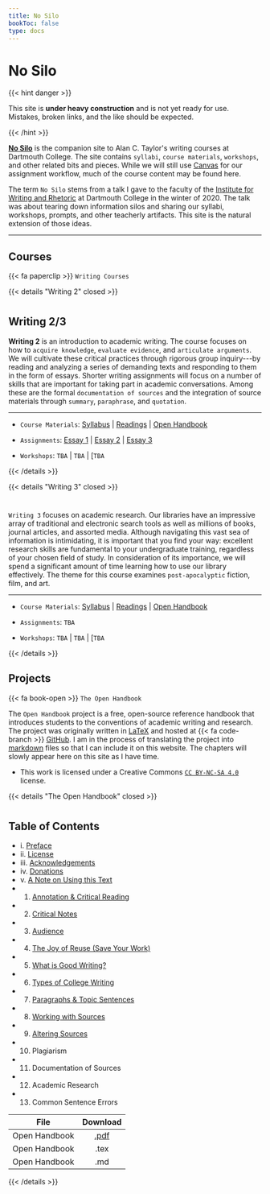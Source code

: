 ```yaml
---
title: No Silo
bookToc: false
type: docs
---
```



# No Silo

{{< hint danger >}}

This site is **under heavy construction** and is not yet ready for use. Mistakes, broken links, and the like should be expected.

{{< /hint >}}


[**No Silo**]() is the companion site to Alan C. Taylor's writing courses at Dartmouth College. The site contains `syllabi`, `course materials`, `workshops`, and other related bits and pieces. While we will still use [Canvas](https://canvas.dartmouth.edu) for our assignment workflow, much of the course content may be found here.

The term `No Silo` stems from a talk I gave to the faculty of the [Institute for Writing and Rhetoric](https://writing-speech.dartmouth.edu) at Dartmouth College in the winter of 2020. The talk was about tearing down information silos and sharing our syllabi, workshops, prompts, and other teacherly artifacts. This site is the natural extension of those ideas.

---

## Courses

{{< fa paperclip >}} `Writing Courses`

{{< details "Writing 2" closed >}}

#

## Writing 2/3

**Writing 2** is an introduction to academic writing. The course focuses on how to `acquire knowledge`, `evaluate evidence`, and `articulate arguments`. We will cultivate these critical practices through rigorous group inquiry---by reading and analyzing a series of demanding texts and responding to them in the form of essays. Shorter writing assignments will focus on a number of skills that are important for taking part in academic conversations. Among these are the formal `documentation of sources` and the integration of source materials through `summary`, `paraphrase`, and `quotation`.

---

- `Course Materials`: [Syllabus]() | [Readings](https://canvas.dartmouth.edu) | [Open Handbook](/resources/open-handbook/)

- `Assignments`:    [Essay 1]() | [Essay 2]() | [Essay 3]()

- `Workshops`:    `TBA` | `TBA` | [`TBA`


{{< /details >}}


{{< details "Writing 3" closed >}}

#

`Writing 3` focuses on academic research. Our libraries have an impressive array of traditional and electronic search tools as well as millions of books, journal articles, and assorted media. Although navigating this vast sea of information is intimidating, it is important that you find your way: excellent research skills are fundamental to your undergraduate training, regardless of your chosen field of study. In consideration of its importance, we will spend a significant amount of time learning how to use our library effectively. The theme for this course examines `post-apocalyptic` fiction, film, and art.

---

- `Course Materials`: [Syllabus]() | [Readings](https://canvas.dartmouth.edu) | [Open Handbook](/resources/open-handbook/)

- `Assignments`:   `TBA`

- `Workshops`:    `TBA` | `TBA` | [`TBA`

{{< /details >}}


## Projects

{{< fa book-open >}} `The Open Handbook`


The `Open Handbook` project is a free, open-source reference handbook that introduces students to the conventions of academic writing and research. The project was originally written in [LaTeX](https://www.latex-project.org/) and hosted at {{< fa code-branch >}} [GitHub](https://github.com/stockphrase/OpenHandbook). I am in the process of translating the project into [markdown](https://daringfireball.net/projects/markdown/) files so that I can include it on this website. The chapters will slowly appear here on this site as I have time.

- This work is licensed under a Creative Commons [`CC BY-NC-SA 4.0`](https://creativecommons.org/licenses/by-nc-sa/4.0/) license.


{{< details "The Open Handbook" closed >}}

#

## Table of Contents

- i. [Preface](/resources/open-handbook/preface/)
- ii. [License](/resources/open-handbook/license/)
- iii. [Acknowledgements](/resources/open-handbook/acknowledgments)
- iv. [Donations](/resources/open-handbook/donations)
- v. [A Note on Using this Text](/resources/open-handbook/using-this-text)
- 1. [Annotation & Critical Reading](/resources/open-handbook/chapter-1/)
- 2. [Critical Notes](/resources/open-handbook/chapter-2)
- 3. [Audience](/resources/open-handbook/chapter-3)
- 4. [The Joy of Reuse (Save Your Work)](/resources/open-handbook/chapter-4)
- 5. [What is Good Writing?](/resources/open-handbook/chapter-5)
- 6. [Types of College Writing](/resources/open-handbook/chapter-6)
- 7. [Paragraphs & Topic Sentences](/resources/open-handbook/chapter-7)
- 8. [Working with Sources](/resources/open-handbook/chapter-8)
- 9. [Altering Sources](/resources/open-handbook/chapter-9)
- 10. Plagiarism
- 11. Documentation of Sources
- 12. Academic Research
- 13. Common Sentence Errors



| File   |      Download      
|----------|:-------------:
| Open Handbook |  [.pdf](https://github.com/stockphrase/OpenHandbook/raw/master/Open%20Handbook.pdf)
| Open Handbook |  .tex   
| Open Handbook |   .md



{{< /details >}}

